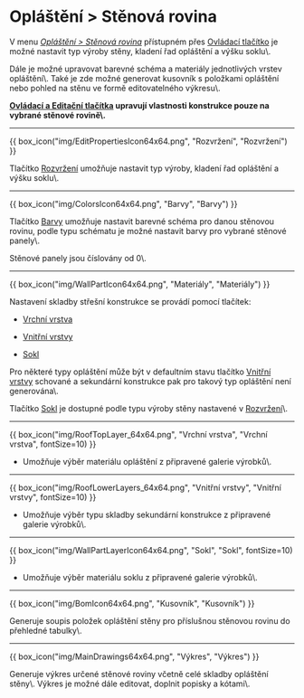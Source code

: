 
<h1>Opláštění &gt; Stěnová rovina</h1>

<p>V menu <u><i>Opláštění &gt; Stěnová rovina</i></u> přístupném přes <u>Ovládací tlačítko</u> je možné nastavit typ výroby stěny, kladení řad opláštění a výšku soklu\.</p>

<p>Dále je možné upravovat barevné schéma a materiály jednotlivých vrstev opláštění\. Také je zde možné generovat kusovník s položkami opláštění nebo pohled na stěnu ve formě editovatelného výkresu\.</p>

<p><b><u>Ovládací a Editační tlačítka</u> upravují vlastnosti konstrukce pouze na vybrané stěnové rovině\.</b></p>

<hr class="main">

<p>
{{ box_icon("img/EditPropertiesIcon64x64.png", "Rozvržení", "Rozvržení") }}
</p>
<p>Tlačítko <u>Rozvržení</u> umožňuje nastavit typ výroby, kladení řad opláštění a výšku soklu\.</p>

<hr class="main">

<p>
{{ box_icon("img/ColorsIcon64x64.png", "Barvy", "Barvy") }}
</p>
<p>Tlačítko <u>Barvy</u> umožňuje nastavit barevné schéma pro danou stěnovou rovinu, podle typu schématu je možné nastavit barvy pro vybrané stěnové panely\.</p>
<p>Stěnové panely jsou číslovány od 0\.</p>

<hr class="main">

{{ box_icon("img/WallPartIcon64x64.png", "Materiály", "Materiály") }}

<p>Nastavení skladby střešní konstrukce se provádí pomocí tlačítek:</p>

<ul>
  <li><p><u>Vrchní vrstva</u></p></li>
  <li><p><u>Vnitřní vrstvy</u></p></li>
  <li><p><u>Sokl</u></p></li>
</ul>

<p>
Pro některé typy opláštění může být v defaultním stavu tlačítko <u>Vnitřní vrstvy</u> schované a sekundární konstrukce pak pro takový typ opláštění není generována\.
</p>

<p>Tlačítko <u>Sokl</u> je dostupné podle typu výroby stěny nastavené v <u>Rozvržení</u>\.

<hr>

{{ box_icon("img/RoofTopLayer_64x64.png", "Vrchní vrstva", "Vrchní vrstva", fontSize=10) }}
<ul>
  <li><p>Umožňuje výběr materiálu opláštění z připravené galerie výrobků\.</p></li>
</ul>

<hr>

{{ box_icon("img/RoofLowerLayers_64x64.png", "Vnitřní vrstvy", "Vnitřní vrstvy", fontSize=10) }}
<ul>
  <li><p>Umožňuje výběr typu skladby sekundární konstrukce z připravené galerie výrobků\.</p></li>
</ul>

<hr>

{{ box_icon("img/WallPartLayerIcon64x64.png", "Sokl", "Sokl", fontSize=10) }}
<ul>
  <li><p>Umožňuje výběr materiálu soklu z připravené galerie výrobků\.</p></li>
</ul>

<hr class="main">

{{ box_icon("img/BomIcon64x64.png", "Kusovník", "Kusovník") }}

<p>Generuje soupis položek opláštění stěny pro příslušnou stěnovou rovinu do přehledné tabulky\.</p>

<hr class="main">

{{ box_icon("img/MainDrawings64x64.png", "Výkres", "Výkres") }}

<p>Generuje výkres určené stěnové roviny včetně celé skladby opláštění stěny\. Výkres je možné dále editovat, doplnit popisky a kótami\.</p>
